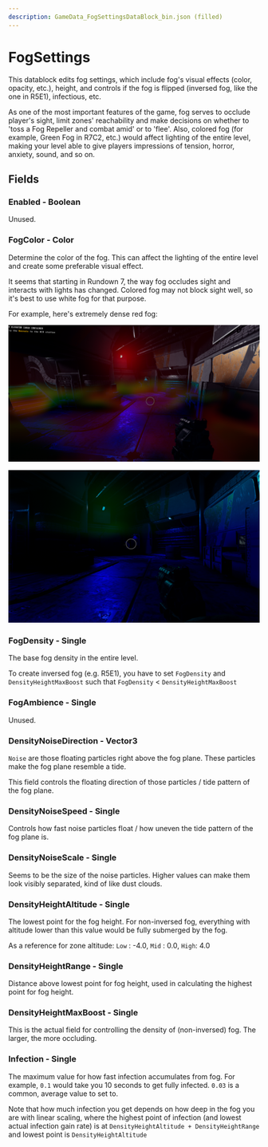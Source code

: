 ```yaml
---
description: GameData_FogSettingsDataBlock_bin.json (filled)
---
```


# FogSettings

This datablock edits fog settings, which include fog's visual effects (color, opacity, etc.), height, and controls if the fog is flipped (inversed fog, like the one in R5E1), infectious, etc.

As one of the most important features of the game, fog serves to occlude player's sight, limit zones' reachability and make decisions on whether to 'toss a Fog Repeller and combat amid' or to 'flee'. Also, colored fog (for example, Green Fog in R7C2, etc.) would affect lighting of the entire level, making your level able to give players impressions of tension, horror, anxiety, sound, and so on.

## Fields

### Enabled - Boolean

Unused.

### FogColor - Color

Determine the color of the fog. This can affect the lighting of the entire level and create some preferable visual effect.

It seems that starting in Rundown 7, the way fog occludes sight and interacts with lights has changed. Colored fog may not block sight well, so it's best to use white fog for that purpose.

For example, here's extremely dense red fog:

![Extremely dense red fog, looking from above fog](<../../../.gitbook/assets/image (1) (3).png>)

![Extremely dense red fog, looking from below fog](<../../../.gitbook/assets/image (8) (1) (2).png>)

### FogDensity - Single

The base fog density in the entire level.

To create inversed fog (e.g. R5E1), you have to set `FogDensity` and `DensityHeightMaxBoost` such that `FogDensity` < `DensityHeightMaxBoost`

### FogAmbience - Single

Unused.

### DensityNoiseDirection - Vector3

`Noise` are those floating particles right above the fog plane. These particles make the fog plane resemble a tide.&#x20;

This field controls the floating direction of those particles / tide pattern of the fog plane.

### DensityNoiseSpeed - Single

Controls how fast noise particles float / how uneven the tide pattern of the fog plane is.

### DensityNoiseScale - Single

Seems to be the size of the noise particles. Higher values can make them look visibly separated, kind of like dust clouds.&#x20;

### DensityHeightAltitude - Single

The lowest point for the fog height. For non-inversed fog, everything with altitude lower than this value would be fully submerged by the fog.&#x20;

As a reference for zone altitude: `Low` : -4.0, `Mid` : 0.0, `High`: 4.0

### DensityHeightRange - Single

Distance above lowest point for fog height, used in calculating the highest point for fog height.

### DensityHeightMaxBoost - Single

This is the actual field for controlling the density of (non-inversed) fog. The larger, the more occluding.

### Infection - Single

The maximum value for how fast infection accumulates from fog. For example, `0.1` would take you 10 seconds to get fully infected. `0.03` is a common, average value to set to.&#x20;

Note that how much infection you get depends on how deep in the fog you are with linear scaling, where the highest point of infection (and lowest actual infection gain rate) is at `DensityHeightAltitude + DensityHeightRange` and lowest point is `DensityHeightAltitude`
